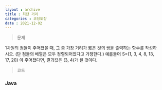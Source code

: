 ```yaml
---
layout : archive
title : 최단 거리
categories : 코딩도장
date : 2021-12-02
---
```

> 문제 <br>

1차원의 점들이 주어졌을 때, 그 중 가장 거리가 짧은 것의 쌍을 출력하는 함수를 작성하시오. (단 점들의 배열은 모두 정렬되어있다고 가정한다.) 예를들어 S={1, 3, 4, 8, 13, 17, 20} 이 주어졌다면, 결과값은 (3, 4)가 될 것이다.

> 코드
### Java

<script src="https://gist.github.com/kwontaehoon/2586bb2e19f67f089d65e26dace5fdcd.js"></script>
